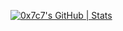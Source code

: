 [![0x7c7's GitHub | Stats](https://stats.quine.sh/0x7c7/github?theme=dark)](https://quine.sh?utm_source=widgets&utm_campaign=0x7c7)
